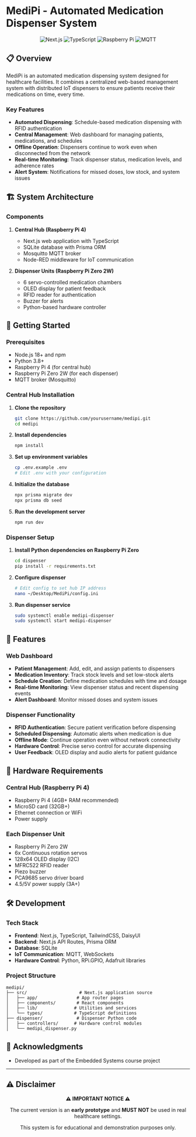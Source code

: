 # MediPi - Automated Medication Dispenser System

<div align="center">
  <img src="https://img.shields.io/badge/Next.js-14.0-black?style=for-the-badge&logo=next.js" alt="Next.js"/>
  <img src="https://img.shields.io/badge/TypeScript-5.0-blue?style=for-the-badge&logo=typescript" alt="TypeScript"/>
  <img src="https://img.shields.io/badge/Raspberry%20Pi-Compatible-red?style=for-the-badge&logo=raspberry-pi" alt="Raspberry Pi"/>
  <img src="https://img.shields.io/badge/MQTT-Protocol-purple?style=for-the-badge" alt="MQTT"/>
</div>

## 📋 Overview

MediPi is an automated medication dispensing system designed for healthcare facilities. It combines a centralized web-based management system with distributed IoT dispensers to ensure patients receive their medications on time, every time.

### Key Features

- **Automated Dispensing**: Schedule-based medication dispensing with RFID authentication
- **Central Management**: Web dashboard for managing patients, medications, and schedules
- **Offline Operation**: Dispensers continue to work even when disconnected from the network
- **Real-time Monitoring**: Track dispenser status, medication levels, and adherence rates
- **Alert System**: Notifications for missed doses, low stock, and system issues

## 🏗️ System Architecture

### Components

1. **Central Hub (Raspberry Pi 4)**

   - Next.js web application with TypeScript
   - SQLite database with Prisma ORM
   - Mosquitto MQTT broker
   - Node-RED middleware for IoT communication

2. **Dispenser Units (Raspberry Pi Zero 2W)**
   - 6 servo-controlled medication chambers
   - OLED display for patient feedback
   - RFID reader for authentication
   - Buzzer for alerts
   - Python-based hardware controller

## 🚀 Getting Started

### Prerequisites

- Node.js 18+ and npm
- Python 3.8+
- Raspberry Pi 4 (for central hub)
- Raspberry Pi Zero 2W (for each dispenser)
- MQTT broker (Mosquitto)

### Central Hub Installation

1. **Clone the repository**

   ```bash
   git clone https://github.com/yourusername/medipi.git
   cd medipi
   ```

2. **Install dependencies**

   ```bash
   npm install
   ```

3. **Set up environment variables**

   ```bash
   cp .env.example .env
   # Edit .env with your configuration
   ```

4. **Initialize the database**

   ```bash
   npx prisma migrate dev
   npx prisma db seed
   ```

5. **Run the development server**
   ```bash
   npm run dev
   ```

### Dispenser Setup

1. **Install Python dependencies on Raspberry Pi Zero**

   ```bash
   cd dispenser
   pip install -r requirements.txt
   ```

2. **Configure dispenser**

   ```bash
   # Edit config to set hub IP address
   nano ~/Desktop/MediPi/config.ini
   ```

3. **Run dispenser service**
   ```bash
   sudo systemctl enable medipi-dispenser
   sudo systemctl start medipi-dispenser
   ```

## 📱 Features

### Web Dashboard

- **Patient Management**: Add, edit, and assign patients to dispensers
- **Medication Inventory**: Track stock levels and set low-stock alerts
- **Schedule Creation**: Define medication schedules with time and dosage
- **Real-time Monitoring**: View dispenser status and recent dispensing events
- **Alert Dashboard**: Monitor missed doses and system issues

### Dispenser Functionality

- **RFID Authentication**: Secure patient verification before dispensing
- **Scheduled Dispensing**: Automatic alerts when medication is due
- **Offline Mode**: Continue operation even without network connectivity
- **Hardware Control**: Precise servo control for accurate dispensing
- **User Feedback**: OLED display and audio alerts for patient guidance

## 🔧 Hardware Requirements

### Central Hub (Raspberry Pi 4)

- Raspberry Pi 4 (4GB+ RAM recommended)
- MicroSD card (32GB+)
- Ethernet connection or WiFi
- Power supply

### Each Dispenser Unit

- Raspberry Pi Zero 2W
- 6x Continuous rotation servos
- 128x64 OLED display (I2C)
- MFRC522 RFID reader
- Piezo buzzer
- PCA9685 servo driver board
- 4.5/5V power supply (3A+)

## 🛠️ Development

### Tech Stack

- **Frontend**: Next.js, TypeScript, TailwindCSS, DaisyUI
- **Backend**: Next.js API Routes, Prisma ORM
- **Database**: SQLite
- **IoT Communication**: MQTT, WebSockets
- **Hardware Control**: Python, RPi.GPIO, Adafruit libraries

### Project Structure

```
medipi/
├── src/                    # Next.js application source
│   ├── app/               # App router pages
│   ├── components/        # React components
│   ├── lib/              # Utilities and services
│   └── types/            # TypeScript definitions
├── dispenser/             # Dispenser Python code
│   ├── controllers/      # Hardware control modules
│   └── medipi_dispenser.py
```

## 🙏 Acknowledgments

- Developed as part of the Embedded Systems course project

---

## ⚠️ Disclaimer

<div align="center">
  <p><strong>⚠️ IMPORTANT NOTICE ⚠️</strong></p>
  <p>The current version is an <strong>early prototype</strong> and <strong>MUST NOT</strong> be used in real healthcare settings.</p>
  <p>This system is for educational and demonstration purposes only.</p>
</div>
